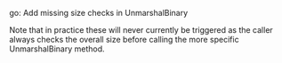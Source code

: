 go: Add missing size checks in UnmarshalBinary

Note that in practice these will never currently be triggered as the
caller always checks the overall size before calling the more specific
UnmarshalBinary method.
